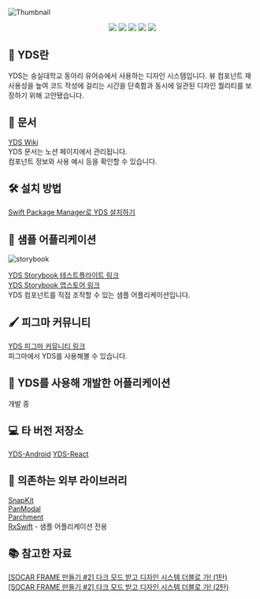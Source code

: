 ![Thumbnail](https://user-images.githubusercontent.com/54972653/133129992-d7ab694c-73b5-4522-90c0-7e06f980ede4.png)

<div align="center">
  <a href="https://www.apple.com/kr/ios/" target="_blank"><img src="https://img.shields.io/badge/16+-000000?style=flat-square&logo=iOS&logoColor=white"/></a>
  <a href="https://swift.org/package-manager/" target="_blank"><img src="https://img.shields.io/badge/Swift Package Manager-FA7343?style=flat-square&logo=Swift&logoColor=white"/></a>
  <a href="https://testflight.apple.com/join/00LW9q4d" target="_blank"><img src="https://img.shields.io/badge/TestFlight-0D96F6?style=flat-square&logo=Appstore&logoColor=white"/></a>
    <a href="https://apps.apple.com/kr/app/yds-storybook/id1584167620" target="_blank"><img src="https://img.shields.io/badge/App_Store-0D96F6?style=flat-square&logo=app-store&logoColor=white"/></a>  
    <a href="https://www.figma.com/community/file/1146974544001355129" target="_blank"><img src="https://img.shields.io/badge/figma-%23F24E1E.svg?style=flat-square&logo=figma&logoColor=white"/></a>
</div>

## 🎨 YDS란
YDS는 숭실대학교 동아리 유어슈에서 사용하는 디자인 시스템입니다. 뷰 컴포넌트 재사용성을 높여 코드 작성에 걸리는 시간을 단축함과 동시에 일관된 디자인 퀄리티를 보장하기 위해 고안됐습니다.

## 📝 문서
[YDS Wiki](https://yourssu.notion.site/Yourssu-Design-System-00577fab034e46cb8aeb330247376a15)  
YDS 문서는 노션 페이지에서 관리됩니다.  
컴포넌트 정보와 사용 예시 등을 확인할 수 있습니다.  

## 🛠 설치 방법
[Swift Package Manager로 YDS 설치하기](https://yourssu.notion.site/Siwft-Package-Manager-YDS-e6e102a96ca5433a907cc9d1ae3cb274)  

## 🧪 샘플 어플리케이션
![storybook](https://user-images.githubusercontent.com/54972653/133135378-f865e2ce-db15-4c1e-8631-74c4c04001c1.gif)

[YDS Storybook 테스트플라이트 링크](https://testflight.apple.com/join/00LW9q4d)  
[YDS Storybook 앱스토어 링크](https://apps.apple.com/kr/app/yds-storybook/id1584167620)  
YDS 컴포넌트를 직접 조작할 수 있는 샘플 어플리케이션입니다.  

## 🖌 피그마 커뮤니티
[YDS 피그마 커뮤니티 링크](https://www.figma.com/community/file/1146974544001355129)  
피그마에서 YDS를 사용해볼 수 있습니다.

## 📱 YDS를 사용해 개발한 어플리케이션
개발 중

## 💻 타 버전 저장소
[YDS-Android](https://github.com/yourssu/YDS-Android)
[YDS-React](https://github.com/yourssu/YDS-React)

## 🙏 의존하는 외부 라이브러리
[SnapKit](https://github.com/SnapKit/SnapKit)  
[PanModal](https://github.com/slackhq/PanModal)  
[Parchment](https://github.com/rechsteiner/Parchment)  
[RxSwift](https://github.com/ReactiveX/RxSwift) - 샘플 어플리케이션 전용

## 📚 참고한 자료
[[SOCAR FRAME 만들기 #2] 다크 모드 받고 디자인 시스템 더블로 가! (1탄)](https://tech.socarcorp.kr/design/2020/07/10/dark-mode-01.html)  
[[SOCAR FRAME 만들기 #2] 다크 모드 받고 디자인 시스템 더블로 가! (2탄)](https://tech.socarcorp.kr/design/2020/07/22/dark-mode-02.html)  
